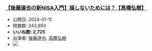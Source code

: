 ### [【後藤達也の新NISA入門】損しないためには？【高橋弘樹】](https://www.youtube.com/watch?v=e9drRMOcscY)
-   公開日: 2024-01-11
-   視聴数: 242,993
-   **いいね数: 2,725**
-   出演者: [後藤達也](/rehacq_fan/people/後藤達也 "wikilink"), [高橋弘樹](/rehacq_fan/people/高橋弘樹 "wikilink")
- [![](https://img.youtube.com/vi/e9drRMOcscY/hqdefault.jpg)](https://www.youtube.com/watch?v=e9drRMOcscY)
